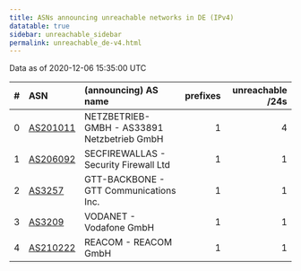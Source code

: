 ```yaml
---
title: ASNs announcing unreachable networks in DE (IPv4)
datatable: true
sidebar: unreachable_sidebar
permalink: unreachable_de-v4.html
---
```


Data as of 2020-12-06 15:35:00 UTC


<div class="datatable-begin"></div>

|   # | ASN                                      | (announcing) AS name                        |   prefixes |   unreachable /24s |
|----:|:-----------------------------------------|:--------------------------------------------|-----------:|-------------------:|
|   0 | [AS201011](unreachable_AS201011-v4.html) | NETZBETRIEB-GMBH - AS33891 Netzbetrieb GmbH |          1 |                  4 |
|   1 | [AS206092](unreachable_AS206092-v4.html) | SECFIREWALLAS - Security Firewall Ltd       |          1 |                  1 |
|   2 | [AS3257](unreachable_AS3257-v4.html)     | GTT-BACKBONE - GTT Communications Inc.      |          1 |                  1 |
|   3 | [AS3209](unreachable_AS3209-v4.html)     | VODANET - Vodafone GmbH                     |          1 |                  1 |
|   4 | [AS210222](unreachable_AS210222-v4.html) | REACOM - REACOM GmbH                        |          1 |                  1 |

<div class="datatable-end"></div>